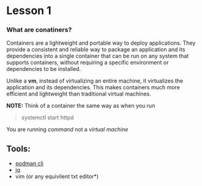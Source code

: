 # Lesson 1
### What are conatiners?
Containers are a lightweight and portable way to deploy applications. They provide a consistent and reliable way to package an application and its dependencies into a single container that can be run on any system that supports containers, without requiring a specific environment or dependencies to be installed.

Unlike a __vm__, instead of virtualizing an entire machine, it virtualizes the application and its dependencies. This makes containers much more efficient and lightweight than traditional virtual machines.

__NOTE:__ Think of a container the same way as when you run 
>systemctl start httpd

You are running *command* not a *virtual machine* 

## Tools:
* [podman cli](https://podman.io/docs/installation)
* [jq](https://jqlang.github.io/jq/download/)
* vim (or any equivilent txt editor*)



